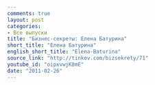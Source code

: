 ```yaml
---
comments: true
layout: post
categories:
- Все выпуски
title: "Бизнес-секреты: Елена Батурина"
short_title: "Елена Батурина"
english_short_title: "Elena-Baturina"
source_link: "http://tinkov.com/bizsekrety/71"
youtube_id: "oipxvwjK8mE"
date: "2011-02-26"
---
```


